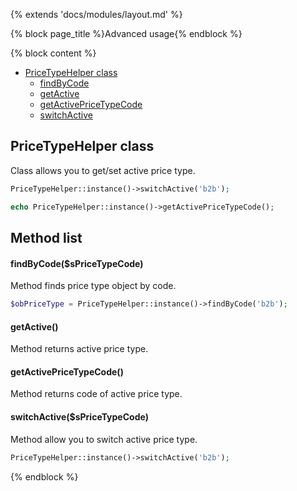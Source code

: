 {% extends 'docs/modules/layout.md' %}

{% block page_title %}Advanced usage{% endblock %}

{% block content %}

* [PriceTypeHelper class](#pricetypehelper-class)
  * [findByCode](#findbycodespricetypecode)
  * [getActive](#getactive)
  * [getActivePriceTypeCode](#getactivepricetypecode)
  * [switchActive](#switchactivespricetypecode)

## PriceTypeHelper class

Class allows you to get/set active price type.
```php
PriceTypeHelper::instance()->switchActive('b2b');

echo PriceTypeHelper::instance()->getActivePriceTypeCode();
```

## Method list

#### findByCode($sPriceTypeCode)

Method finds price type object by code.
```php
$obPriceType = PriceTypeHelper::instance()->findByCode('b2b');
```

#### getActive()

Method returns active price type.

#### getActivePriceTypeCode()

Method returns code of active price type.

#### switchActive($sPriceTypeCode)

Method allow you to switch active price type.
```php
PriceTypeHelper::instance()->switchActive('b2b');
```
{% endblock %}
